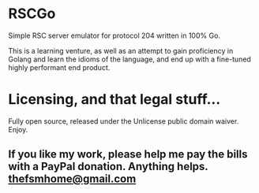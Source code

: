 # RSCGo

Simple RSC server emulator for protocol 204 written in 100% Go.

This is a learning venture, as well as an attempt to gain proficiency in Golang and learn the idioms of the language, and end up with a fine-tuned highly performant end product.

# Licensing, and that legal stuff...

Fully open source, released under the Unlicense public domain waiver.  Enjoy.

## If you like my work, please help me pay the bills with a PayPal donation.  Anything helps.  thefsmhome@gmail.com ##
